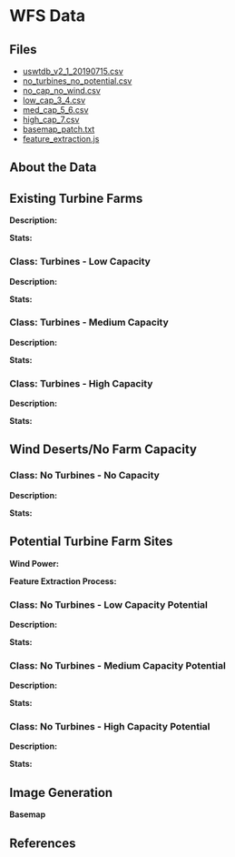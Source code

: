 # WFS Data   



## Files
- [uswtdb_v2_1_20190715.csv]()
- [no_turbines_no_potential.csv]()
- [no_cap_no_wind.csv]()
- [low_cap_3_4.csv]()
- [med_cap_5_6.csv]()
- [high_cap_7.csv]()
- [basemap_patch.txt]()
- [feature_extraction.js]()


## About the Data 


## Existing Turbine Farms


**Description:**

**Stats:**





### Class: Turbines - Low Capacity

**Description:**


**Stats:**


### Class: Turbines - Medium Capacity

**Description:**

**Stats:**


### Class: Turbines - High Capacity 


**Description:**

**Stats:**


## Wind Deserts/No Farm Capacity 



### Class: No Turbines  - No Capacity

**Description:**

**Stats:**


## Potential Turbine Farm Sites


**Wind Power:**


**Feature Extraction Process:**



### Class: No Turbines - Low Capacity Potential

**Description:**

**Stats:**


### Class: No Turbines - Medium Capacity Potential

**Description:**

**Stats:**


### Class: No Turbines - High Capacity Potential


**Description:**

**Stats:**


## Image Generation 



**Basemap**




## References 

